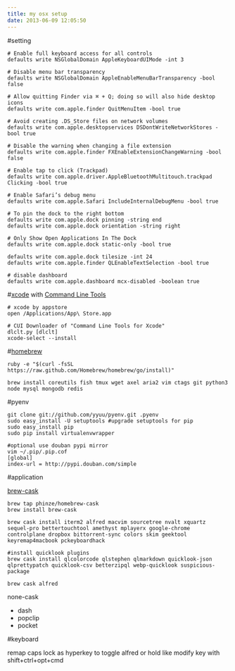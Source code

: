 ```yaml
---
title: my osx setup
date: 2013-06-09 12:05:50
---
```


#setting
```
# Enable full keyboard access for all controls
defaults write NSGlobalDomain AppleKeyboardUIMode -int 3

# Disable menu bar transparency
defaults write NSGlobalDomain AppleEnableMenuBarTransparency -bool false

# Allow quitting Finder via ⌘ + Q; doing so will also hide desktop icons
defaults write com.apple.finder QuitMenuItem -bool true

# Avoid creating .DS_Store files on network volumes
defaults write com.apple.desktopservices DSDontWriteNetworkStores -bool true

# Disable the warning when changing a file extension
defaults write com.apple.finder FXEnableExtensionChangeWarning -bool false

# Enable tap to click (Trackpad)
defaults write com.apple.driver.AppleBluetoothMultitouch.trackpad Clicking -bool true

# Enable Safari’s debug menu
defaults write com.apple.Safari IncludeInternalDebugMenu -bool true

# To pin the dock to the right bottom
defaults write com.apple.dock pinning -string end
defaults write com.apple.dock orientation -string right

# Only Show Open Applications In The Dock
defaults write com.apple.dock static-only -bool true

defaults write com.apple.dock tilesize -int 24
defaults write com.apple.finder QLEnableTextSelection -bool true

# disable dashboard
defaults write com.apple.dashboard mcx-disabled -boolean true
```

#[xcode] with [Command Line Tools]
```
# xcode by appstore
open /Applications/App\ Store.app

# CUI Downloader of "Command Line Tools for Xcode"
dlclt.py [dlclt]
xcode-select --install
```

#[homebrew]

```shell
ruby -e "$(curl -fsSL https://raw.github.com/Homebrew/homebrew/go/install)"

brew install coreutils fish tmux wget axel aria2 vim ctags git python3 node mysql mongodb redis
```

#pyenv
```shell
git clone git://github.com/yyuu/pyenv.git .pyenv
sudo easy_install -U setuptools #upgrade setuptools for pip
sudo easy_install pip
sudo pip install virtualenvwrapper

#optional use douban pypi mirror
vim ~/.pip/.pip.cof
[global]
index-url = http://pypi.douban.com/simple
```

#application

[brew-cask]
```shell
brew tap phinze/homebrew-cask
brew install brew-cask

brew cask install iterm2 alfred macvim sourcetree nvalt xquartz sequel-pro bettertouchtool amethyst mplayerx google-chrome controlplane dropbox bittorrent-sync colors skim geektool keyremap4macbook pckeyboardhack

#install quicklook plugins
brew cask install qlcolorcode qlstephen qlmarkdown quicklook-json qlprettypatch quicklook-csv betterzipql webp-quicklook suspicious-package

brew cask alfred
```



none-cask

  * dash
  * popclip
  * pocket


#keyboard

remap caps lock as hyperkey to toggle alfred
or hold like modify key with shift+ctrl+opt+cmd



[ref]: https://gist.github.com/erikh/2260182
[other]: https://github.com/mathiasbynens/dotfiles/blob/master/.osx
[xcode]: http://itunes.apple.com/us/app/xcode/
[Command Line Tools]: https://developer.apple.com/downloads
[homebrew]: http://mxcl.github.io/homebrew/
[brew-cask]: https://github.com/phinze/homebrew-cask
[dlclt]: https://gist.github.com/uchida/3559987
[custom osx]: http://www.wijeyesakere.com/tech/customosx/
